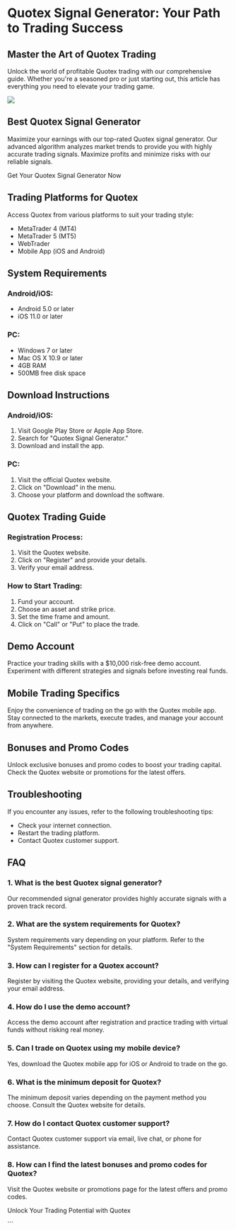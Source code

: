 # Quotex Signal Generator: Your Path to Trading Success

## Master the Art of Quotex Trading

Unlock the world of profitable Quotex trading with our comprehensive
guide. Whether you\'re a seasoned pro or just starting out, this article
has everything you need to elevate your trading game.

[![](https://static.quotex.io/files/4_en/300_250.jpg)](https://traff.sbs/brokerqxlid)

## Best Quotex Signal Generator

Maximize your earnings with our top-rated Quotex signal generator. Our
advanced algorithm analyzes market trends to provide you with highly
accurate trading signals. Maximize profits and minimize risks with our
reliable signals.

Get Your Quotex Signal Generator Now

## Trading Platforms for Quotex

Access Quotex from various platforms to suit your trading style:

-   MetaTrader 4 (MT4)
-   MetaTrader 5 (MT5)
-   WebTrader
-   Mobile App (iOS and Android)

## System Requirements

### Android/iOS:

-   Android 5.0 or later
-   iOS 11.0 or later

### PC:

-   Windows 7 or later
-   Mac OS X 10.9 or later
-   4GB RAM
-   500MB free disk space

## Download Instructions

### Android/iOS:

1.  Visit Google Play Store or Apple App Store.
2.  Search for "Quotex Signal Generator."
3.  Download and install the app.

### PC:

1.  Visit the official Quotex website.
2.  Click on "Download" in the menu.
3.  Choose your platform and download the software.

## Quotex Trading Guide

### Registration Process:

1.  Visit the Quotex website.
2.  Click on "Register" and provide your details.
3.  Verify your email address.

### How to Start Trading:

1.  Fund your account.
2.  Choose an asset and strike price.
3.  Set the time frame and amount.
4.  Click on "Call" or "Put" to place the trade.

## Demo Account

Practice your trading skills with a \$10,000 risk-free demo account.
Experiment with different strategies and signals before investing real
funds.

## Mobile Trading Specifics

Enjoy the convenience of trading on the go with the Quotex mobile app.
Stay connected to the markets, execute trades, and manage your account
from anywhere.

## Bonuses and Promo Codes

Unlock exclusive bonuses and promo codes to boost your trading capital.
Check the Quotex website or promotions for the latest offers.

## Troubleshooting

If you encounter any issues, refer to the following troubleshooting
tips:

-   Check your internet connection.
-   Restart the trading platform.
-   Contact Quotex customer support.

## FAQ

### 1. What is the best Quotex signal generator?

Our recommended signal generator provides highly accurate signals with a
proven track record.

### 2. What are the system requirements for Quotex?

System requirements vary depending on your platform. Refer to the
"System Requirements" section for details.

### 3. How can I register for a Quotex account?

Register by visiting the Quotex website, providing your details, and
verifying your email address.

### 4. How do I use the demo account?

Access the demo account after registration and practice trading with
virtual funds without risking real money.

### 5. Can I trade on Quotex using my mobile device?

Yes, download the Quotex mobile app for iOS or Android to trade on the
go.

### 6. What is the minimum deposit for Quotex?

The minimum deposit varies depending on the payment method you choose.
Consult the Quotex website for details.

### 7. How do I contact Quotex customer support?

Contact Quotex customer support via email, live chat, or phone for
assistance.

### 8. How can I find the latest bonuses and promo codes for Quotex?

Visit the Quotex website or promotions page for the latest offers and
promo codes.

Unlock Your Trading Potential with Quotex

\`\`\`

